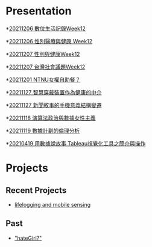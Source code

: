 # Presentation
*[20211206 數位生活記錄Week12]()

*[20211206 性別醫療與健康 Week12]()

*[20211207 性別與健康Week12](https://docs.google.com/presentation/d/e/2PACX-1vSiiR_Oux7ApMyqzn5n5agZ_glMnNrTnflpLUqmAS0f7LGtpDiWtDkpUn29_AffsbK-mGlOENbAk3T9/pub?start=false&loop=false&delayms=3000)

*[20211207 台灣社會議題Week12](https://docs.google.com/presentation/d/e/2PACX-1vTAmudyC8kIRRUFuLQ_FNBKvx_pM2bFOyH0CnI746e_oDm46kFIzqDaOQTYcpJ39dX8_yGzowMZAOxS/pub?start=false&loop=false&delayms=3000)

*[20211201 NTNU女權自助餐？]()

*[20211127 智慧穿戴裝置作為健康的中介]()

*[20211127 新聞敘事的手機意義結構變遷]()

*[20211118 演算法政治與數據女性主義]()

*[20211119 數據計劃的倫理分析]()

*[20210419 用數據說故事 Tableau視覺化工具之簡介與操作]()


# Projects

## Recent Projects
* [lifelogging and mobile sensing]()

## Past
* ["hateGirl?"]()

